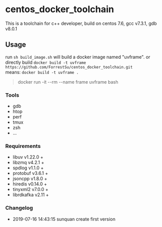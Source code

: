 # centos_docker_toolchain
This is a toolchain for c++ developer, build on centos 7.6, gcc v7.3.1, gdb v8.0.1

## Usage
run `sh build_image.sh` will build a docker image named "uvframe".
or directly build `docker build -t uvframe https://github.com/ForrestSu/centos_docker_toolchain.git`  
means: `docker build -t uvframe .`  

> docker run -it --rm --name frame uvframe bash

### Tools
- gdb
- htop
- perf
- tmux
- zsh
- ...

### Requirements

- libuv v1.22.0 +
- libzmq v4.2.1 +
- spdlog v1.1.0 +
- protobuf v3.6.1 +
- jsoncpp v1.8.0 +
- hiredis v0.14.0 +
- tinyxml2 v7.0.0 +
- librdkafka v2.11 +


### Changelog

- 2019-07-16 14:43:15 sunquan create first version

